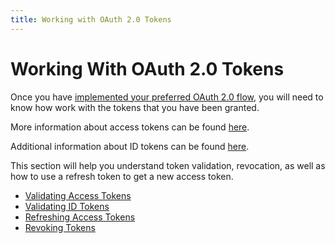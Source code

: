 ```yaml
---
title: Working with OAuth 2.0 Tokens
---
```


# Working With OAuth 2.0 Tokens

Once you have [implemented your preferred OAuth 2.0 flow](/authentication-guide/implementing-authentication/), you will need to know how work with the tokens that you have been granted.

More information about access tokens can be found [here](/docs/api/resources/oidc/#access-token).

Additional information about ID tokens can be found [here](/docs/api/resources/oidc/#id-token).

This section will help you understand token validation, revocation, as well as how to use a refresh token to get a new access token.

- [Validating Access Tokens](/authentication-guide/tokens/validating-access-tokens)
- [Validating ID Tokens](/authentication-guide/tokens/validating-id-tokens)
- [Refreshing Access Tokens](/authentication-guide/tokens/refreshing-tokens)
- [Revoking Tokens](/authentication-guide/tokens/revoking-tokens)
